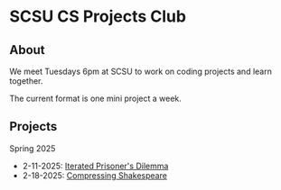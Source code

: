 # SCSU CS Projects Club

## About

We meet Tuesdays 6pm at SCSU to work on coding projects and learn together.

The current format is one mini project a week.

## Projects

Spring 2025

* 2-11-2025: [Iterated Prisoner's Dilemma](https://github.com/ibebrett/prisoners)
* 2-18-2025: [Compressing Shakespeare](https://github.com/ibebrett/owls_compress)
